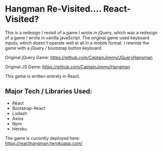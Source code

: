 # Hangman Re-Visited.... React-Visited?

This is a redesign / revisit of a game I wrote in jQuery, which was a redesign of a game I wrote in vanilla javaScript.  The original game used keyboard inputs, which doesn't operate well at all in a mobile format. I rewrote the game with a jQuery / bootstrap button keyboard. 

Original jQuery Game: https://github.com/CaptainJimmy/JQueryHangman

Original JS Game: https://github.com/CaptainJimmy/Hangman

This game is written entirely in React.

## Major Tech / Libraries Used:

* React
* Bootstrap-React
* Lodash
* Axios
* Npm
* Heroku

The game is currently deployed here: https://reacthangman.herokuapp.com/
